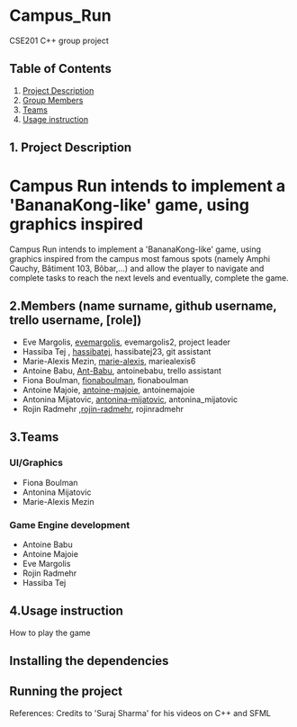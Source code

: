 # Campus_Run
CSE201 C++ group project

## Table of Contents

1. [Project Description](#project)
2. [Group Members](#members)
3. [Teams](#team)
4. [Usage instruction](#instruction)

<a name="project"></a>
## 1. Project Description 
Campus Run intends to implement a 'BananaKong-like' game, using graphics inspired
=======
Campus Run intends to implement a 'BananaKong-like' game, using graphics inspired
from the campus most famous spots  (namely Amphi Cauchy, Bâtiment 103, Bôbar,...)
and allow the player to navigate and complete tasks to reach the next levels and
eventually, complete the game.

<a name ="members"></a>

## 2.Members (name surname, github username, trello username, [role])

  - Eve Margolis, [evemargolis](https://github.com/evemargolis), evemargolis2, project leader
  - Hassiba Tej , [hassibatej](https://github.com/hassibatej), hassibatej23, git assistant
  - Marie-Alexis Mezin, [marie-alexis](https://github.com/marie-alexis), mariealexis6
  - Antoine Babu, [Ant-Babu](https://github.com/Ant-Babu), antoinebabu, trello assistant
  - Fiona Boulman, [fionaboulman](https://github.com/fionaboulman), fionaboulman
  - Antoine Majoie, [antoine-majoie](https://github.com/antoine-majoie), antoinemajoie
  - Antonina Mijatovic, [antonina-mijatovic](https://github.com/antonina-mijatovic), antonina_mijatovic
  - Rojin Radmehr ,[rojin-radmehr](https://github.com/rojin-radmehr), rojinradmehr


<a name="teams"></a>
## 3.Teams

### UI/Graphics
    
  - Fiona Boulman 
  - Antonina Mijatovic
  - Marie-Alexis Mezin

### Game Engine development
  - Antoine Babu
  - Antoine Majoie
  - Eve Margolis
  - Rojin Radmehr
  - Hassiba Tej


<a name="instruction"></a>
## 4.Usage instruction 
How to play the game 


## Installing the dependencies

## Running the project


<a name="myfootnote"></a> References:
<sup>[](#myfootnote)</sup>
Credits to 'Suraj Sharma' for his videos on C++ and SFML




